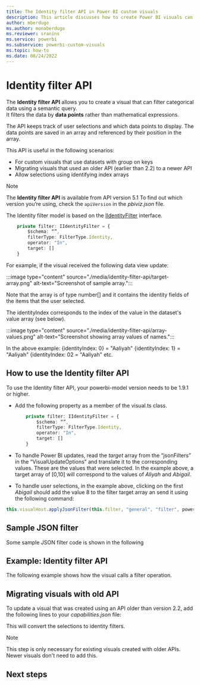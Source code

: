 ```yaml
---
title: The Identity filter API in Power BI custom visuals
description: This article discusses how to create Power BI visuals can filter categorical so you can explore different types of data in depth in Power BI embedded analytics.
author: mberdugo
ms.author: monaberdugo
ms.reviewer: sranins
ms.service: powerbi
ms.subservice: powerbi-custom-visuals
ms.topic: how-to
ms.date: 08/24/2022
---
```


# Identity filter API

The **Identity filter API** allows you to create a visual that can filter categorical data using a semantic query.  
It filters the data by **data points** rather than mathematical expressions.

The API keeps track of user selections and which data points to display. The data points are saved in an array and referenced by their position in the array.

This API is useful in the following scenarios:

* For custom visuals that use datasets with group on keys
* Migrating visuals that used an older API (earlier than 2.2) to a newer API
* Allow selections using identifying index arrays

> [!NOTE]
> The **Identity filter API** is available from API version 5.1 To find out which version you’re using, check the `apiVersion` in the *pbiviz.json* file.

The Identity filter model is based on the [IIdentityFilter](/javascript/api/powerbi/powerbi-models/iidentityfilter) interface.

```typescript
    private filter: IIdentityFilter = {
        $schema: “”,
        filterType: FilterType.Identity,
        operator: "In",
        target: []
    }
```

For example, if the visual received the following data view update:

:::image type="content" source="./media/identity-filter-api/target-array.png" alt-text="Screenshot of sample array.":::

Note that the array is of type number[] and it contains the identity fields of the items that the user selected.

The identityIndex corresponds to the index of the value in the dataset's value array (see below).

:::image type="content" source="./media/identity-filter-api/array-values.png" alt-text="Screenshot showing array values of names.":::

In the above example:
{identityIndex: 0} = "Aaliyah"
{identityIndex: 1} = "Aaliyah"
{identityIndex: 02 = "Aaliyah"
etc.

## How to use the Identity filter API

To use the Identity filter API, your powerbi-model version needs to be 1.9.1 or higher.

* Add the following property as a member of the visual.ts class.

  ```typescript
      private filter: IIdentityFilter = {
          $schema: “”,
          filterType: FilterType.Identity,
          operator: "In",
          target: []
      }
  ```

* To handle Power BI updates, read the *target* array from the “jsonFilters” in the “VisualUpdateOptions” and translate it to the corresponding values. These are the values that were selected. In the example above, a target array of [0,10] will correspond to the values of *Aliyah* and *Abigail*.

* To handle user selections, in the example above, clicking on the first *Abigail* should add the value 8 to the filter target array an send it using the following command:

```typescript
this.visualHost.applyJsonFilter(this.filter, "general", "filter", powerbi.FilterAction.merge);
```

## Sample JSON filter

Some sample JSON filter code is shown in the following

## Example: Identity filter API

The following example shows how the visual calls a filter operation.

## Migrating visuals with old API

To update a visual that was created using an API older than version 2.2, add the following lines to your *capabilities.json* file:

This will convert the selections to identity filters.

> [!NOTE]
> This step is only necessary for existing visuals created with older APIs. Newer visuals don't need to add this.

## Next steps
